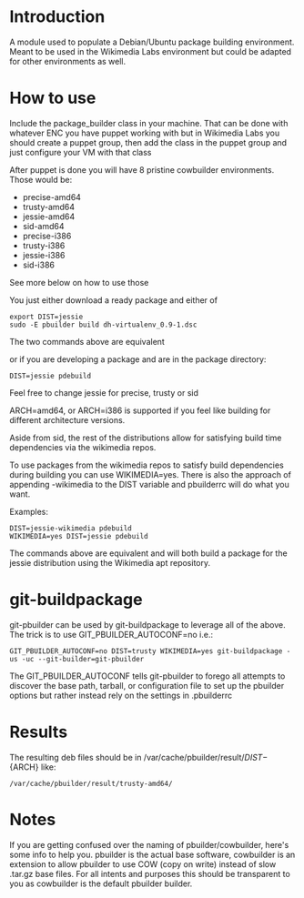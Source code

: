Introduction
============

A module used to populate a Debian/Ubuntu package building environment. Meant to
be used in the Wikimedia Labs environment but could be adapted for other
environments as well.

How to use
==========

Include the package\_builder class in your machine. That can be done with whatever
ENC you have puppet working with but in Wikimedia Labs you should create a
puppet group, then add the class in the puppet group and just configure your VM
with that class

After puppet is done you will have 8 pristine cowbuilder environments. Those
would be:

 * precise-amd64
 * trusty-amd64
 * jessie-amd64
 * sid-amd64
 * precise-i386
 * trusty-i386
 * jessie-i386
 * sid-i386

See more below on how to use those

You just either download a ready package and either of

    export DIST=jessie
    sudo -E pbuilder build dh-virtualenv_0.9-1.dsc

The two commands above are equivalent

or if you are developing a package and are in the package directory:

    DIST=jessie pdebuild

Feel free to change jessie for precise, trusty or sid

ARCH=amd64, or ARCH=i386 is supported if you feel like building for
different architecture versions.

Aside from sid, the rest of the distributions allow for satisfying build time
dependencies via the wikimedia repos.

To use packages from the wikimedia repos to satisfy build dependencies during
building you can use WIKIMEDIA=yes. There is also the approach of appending
-wikimedia to the DIST variable and pbuilderrc will do what you want.

Examples:

    DIST=jessie-wikimedia pdebuild
    WIKIMEDIA=yes DIST=jessie pdebuild

The commands above are equivalent and will both build a package for the
jessie distribution using the Wikimedia apt repository.

git-buildpackage
================

git-pbuilder can be used by git-buildpackage to leverage all of the above. The
trick is to use GIT\_PBUILDER\_AUTOCONF=no i.e.:

    GIT_PBUILDER_AUTOCONF=no DIST=trusty WIKIMEDIA=yes git-buildpackage -us -uc --git-builder=git-pbuilder

The GIT\_PBUILDER\_AUTOCONF tells git-pbuilder to forego all attempts to discover the base path, tarball, or
configuration file to set up the pbuilder options but rather instead rely on the settings in .pbuilderrc

Results
=======

The resulting deb files should be in /var/cache/pbuilder/result/${DIST}-${ARCH} like:

    /var/cache/pbuilder/result/trusty-amd64/

Notes
=====

If you are getting confused over the naming of pbuilder/cowbuilder, here's some
info to help you. pbuilder is the actual base software, cowbuilder is an
extension to allow pbuilder to use COW (copy on write) instead of slow .tar.gz
base files. For all intents and purposes this should be transparent to you as
cowbuilder is the default pbuilder builder.
